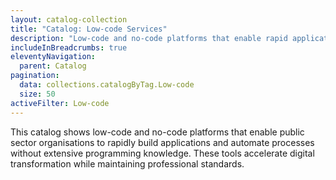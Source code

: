 ```yaml
---
layout: catalog-collection
title: "Catalog: Low-code Services"
description: "Low-code and no-code platforms that enable rapid application development for public sector"
includeInBreadcrumbs: true
eleventyNavigation:
  parent: Catalog
pagination:
  data: collections.catalogByTag.Low-code
  size: 50
activeFilter: Low-code
---
```


This catalog shows low-code and no-code platforms that enable public sector organisations to rapidly build applications and automate processes without extensive programming knowledge. These tools accelerate digital transformation while maintaining professional standards.
